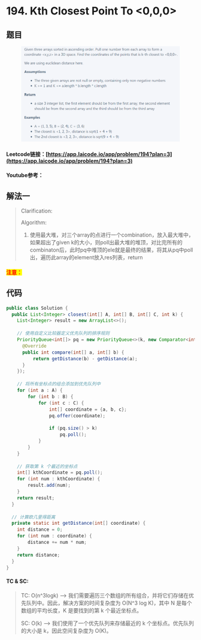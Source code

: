 # 194. Kth Closest Point To <0,0,0>

## 题目

<figure><img src="../../.gitbook/assets/image (5) (3).png" alt=""><figcaption></figcaption></figure>

#### Leetcode链接：[https://app.laicode.io/app/problem/194?plan=3](https://app.laicode.io/app/problem/194?plan=3)

#### Youtube参考：

## 解法一

> Clarification:&#x20;
>
> Algorithm:&#x20;
>
> 1. 使用最大堆，对三个array的点进行一个combination，放入最大堆中，如果超出了given k的大小，则poll出最大堆的堆顶，对比完所有的combinaton后，此时pq中堆顶的ele就是最终的结果，将其从pq中poll出，遍历此array的element放入res列表，return

#### <mark style="color:red;">注意：</mark>

## 代码

```java
public class Solution {
  public List<Integer> closest(int[] A, int[] B, int[] C, int k) {
    List<Integer> result = new ArrayList<>();
    
    // 使用自定义比较器定义优先队列的排序规则
    PriorityQueue<int[]> pq = new PriorityQueue<>(k, new Comparator<int[]>(){
      @Override
      public int compare(int[] a, int[] b) {
          return getDistance(b) - getDistance(a);
      }
    });

    // 将所有坐标点的组合添加到优先队列中
    for (int a : A) {
        for (int b : B) {
            for (int c : C) {
                int[] coordinate = {a, b, c};
                pq.offer(coordinate);

                if (pq.size() > k)
                    pq.poll();
            }
        }
    }

    // 获取第 k 个最近的坐标点
    int[] kthCoordinate = pq.poll();
    for (int num : kthCoordinate) {
        result.add(num);
    }
    return result;
  }

  // 计算欧几里得距离
  private static int getDistance(int[] coordinate) {
    int distance = 0;
    for (int num : coordinate) {
        distance += num * num;
    }
    return distance;
  }
}

```

#### TC & SC:&#x20;

> TC: O(n^3logk) --> 我们需要遍历三个数组的所有组合，并将它们存储在优先队列中。因此，解决方案的时间复杂度为 O(N^3 log K)，其中 N 是每个数组的平均长度，K 是要找到的第 k 个最近坐标点。
>
> SC: O(k) --> 我们使用了一个优先队列来存储最近的 k 个坐标点。优先队列的大小是 k，因此空间复杂度为 O(K)。
